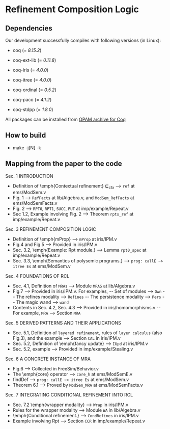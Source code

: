 # Refinement Composition Logic

## Dependencies
Our development successfully compiles with following versions (in Linux):

- coq (= *8.15.2*)

- coq-ext-lib (= *0.11.8*)
- coq-iris (= *4.0.0*)
- coq-itree (= *4.0.0*)
- coq-ordinal (= *0.5.2*)
- coq-paco (= *4.1.2*)
- coq-stdpp (= *1.8.0*)

All packages can be installed from [OPAM archive for Coq](https://github.com/coq/opam-coq-archive)

## How to build
- make -j[N] -k

## Mapping from the paper to the code
Sec. 1 INTRODUCTION
- Definition of \emph{Contextual refinement} $⊑_{ctx}$ --> `ref` at ems/ModSem.v
- Fig. 1 --> `RefFacts` at lib/Algebra.v, and `ModSem_RefFacts` at ems/ModSemFacts.v
- Fig. 2 --> `RPT0`, `RPT1`, `SUCC`, `PUT` at imp/example/Repeat.v
- Sec 1.2, Example involving Fig. 2 --> Theorem `rpts_ref` at imp/example/Repeat.v

Sec. 3 REFINEMENT COMPOSITION LOGIC
- Definition of \emph{mProp} --> `mProp` at iris/IPM.v
- Fig.4 and Fig.5 --> Provided in iris/IPM.v
- Sec. 3.2, \emph{Example: Rpt module.} --> Lemma `rpt0_spec` at imp/example/Repeat.v
- Sec. 3.3, \emph{Semantics of polysemic programs.} --> `prog: callE ~> itree Es` at ems/ModSem.v

Sec. 4 FOUNDATIONS OF RCL
- Sec. 4.1, Definition of `MRAs` --> Module `MRAS` at lib/Algebra.v
- Fig.7 --> Provided in iris/IPM.v. For examples, 
-- Set of modules --> `Own`
-- The refines modality --> `Refines`
-- The persistence modality --> `Pers`
-- The magic wand --> `wand`
- Contents in Sec. 4.2, Sec. 4.3 --> Provided in iris/homomorphisms.v
-- For example, `MRA` --> Section `MRA`

Sec. 5 DERIVED PATTERNS AND THEIR APPLICATIONS
- Sec. 5.1, Definition of `layered refinement`, rules of `layer calculus` (also Fig.3), and the example --> Section `CAL` in iris/IPM.v
- Sec. 5.2, Definition of \emph{fancy update} --> `IUpd` at iris/IPM.v
- Sec. 5.2, example --> Provided in imp/example/Stealing.v

Sec. 6 A CONCRETE INSTANCE OF MRA
- Fig.6 --> Collected in FreeSim/Behavior.v
- The \emph{core} operator --> `core_h` at ems/ModSemE.v
- findDef --> `prog: callE ~> itree Es` at ems/ModSem.v
- Theorem 6.1 --> Proved by `ModSem_MRA` at ems/ModSemFacts.v

Sec. 7 INTEGRATING CONDITIONAL REFINEMENT INTO RCL
- Sec. 7.2 \emph{wrapper modality} --> `Wrap` in iris/IPM.v
- Rules for the wrapper modality --> Module `WA` in lib/Algebra.v
- \emph{Conditional refinement.} --> `CondRefines` in iris/IPM.v
- Example involving Rpt --> Section `CCR` in imp/example/Repeat.v
